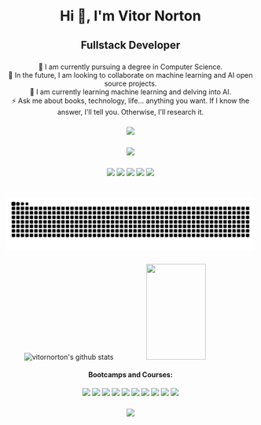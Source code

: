 <h1 align="center">Hi 👋, I'm Vitor Norton</h1>

###

<h2 align="center">Fullstack Developer</h2>

###

<p align="center">🔭 I am currently pursuing a degree in Computer Science.<br>🤝 In the future, I am looking to collaborate on machine learning and AI open source projects.<br>🌱 I am currently learning machine learning and delving into AI.<br>⚡ Ask me about books, technology, life... anything you want. If I know the answer, I'll tell you. Otherwise, I'll research it.</p>

###
<div align="center">
<img height="250" src="https://cdn.discordapp.com/attachments/750422662723141775/1268283657102032998/Emote.gif?ex=66abdcb3&is=66aa8b33&hm=4048580356fa76a80d81c1d1a7e3171eb3991cc46e077b12eee8d3f4c20ad3b3&"/>
</div>

###

  <div align="center">
  <img src="https://skillicons.dev/icons?i=vscode,html,css,js,angular,ts,nodejs,php,react,nextjs,aws,wordpress,git,github,docker,postgres,py,cs,cpp,c,dotnet,bootstrap,flutter,linux,mysql,php,ai,ps,pr,ableton,&theme=dark&perline=15" />
  </div>

###

<div align="center">
  <a href="https://www.tiktok.com/@vitornorton" target="_blank"><img src="https://img.shields.io/badge/TikTok-%23000000.svg?style=for-the-badge&logo=TikTok&logoColor=white" height="35 target="_blank></a> 
  <a href="https://www.instagram.com/ovitornorton/" target="_blank"><img src="https://img.shields.io/badge/-Instagram-%23E4405F?style=for-the-badge&logo=instagram&logoColor=white" height="35 target="_blank"></a>
 	<a href="https://www.twitch.tv/snapbk_" target="_blank"><img src="https://img.shields.io/badge/Twitch-9146FF?style=for-the-badge&logo=twitch&logoColor=white" height="35 target="_blank"></a>
  <a href="" target="_blank"><img src="https://img.shields.io/badge/Discord-7289DA?style=for-the-badge&logo=discord&logoColor=white" height="35 target="_blank"></a> 
  <a href="https://www.linkedin.com/in/vitornorton/" <img src="https://img.shields.io/badge/-LinkedIn-%230077B5?style=for-the-badge&logo=linkedin&logoColor=white" height="35 target="_blank"></a>
  <a href=""target="_blank"> <img src="https://img.shields.io/badge/twitter-%23000000.svg?style=for-the-badge&logo=X&logoColor=white" height="35 target="_blank"></a
  
  
</div>

###

<div align="center">
<br clear="both">

<img src="https://raw.githubusercontent.com/vitornorton/vitornorton/output/snake.svg" alt="Snake animation" />
</div>

###

<div align="center">
  
  <img width="49%" height="195px" src="https://github-readme-stats.vercel.app/api?username=vitornorton&show_icons=true&count_private=true&hide_border=true&title_color=B03A2E&icon_color=B03A2E&text_color=c9d1d9&bg_color=0d1117" alt="vitornorton's github stats" /> 
  
  <img width="49%" height="195px" src="https://github-readme-stats.vercel.app/api/top-langs/?username=vitornorton&layout=compact&hide_border=true&title_color=B03A2E&text_color=B03A2E&bg_color=0d1117" />
</div>

<div align="center">
  
#### Bootcamps and Courses:

[<img src="https://hermes.dio.me/tracks/0a65ba61-a8fa-46d9-88aa-dbebb029583e.png" height="95"></a>](https://hermes.dio.me/certificates/1BJHMPAF.pdf)
[<img src="https://hermes.dio.me/tracks/a123a707-54de-4a67-88ee-5c129beb14d7.png" height="98"></a>](https://hermes.dio.me/certificates/HRF2HQGD.pdf)
[<img src="https://hermes.dio.me/tracks/f5dba255-da18-427a-a02a-ca11a339c1cd.png" height="80"/></a>](https://web.dio.me/track/potencia-tech-powered-ifood-ciencias-de-dados-com-python)
[<img src="https://hermes.dio.me/tracks/03253ff0-95b9-4904-84e7-2063e9d6cb26.png" height="80"/></a>](https://web.dio.me/track/santander-bootcamp-2023-ciencia-de-dados-com-python)
[<img src="https://hermes.dio.me/tracks/bdc7cc19-c796-46a2-b767-e8bdc201fcb8.png" height="80"/></a>](https://hermes.dio.me/certificates/IAGPRTKC.pdf)
[<img src="https://hermes.dio.me/tracks/b88f117f-829e-4546-8f0b-4560ce423108.png" height="80"/></a>](https://hermes.dio.me/certificates/SPAF9CQI.pdf)
[<img src="https://hermes.dio.me/tracks/4deb40de-7fb6-4229-a6a5-97185381d577.png" height="80"></a>](https://hermes.dio.me/certificates/BCMZZRBH.pdf)
[<img src="https://hermes.dio.me/tracks/5d55a4ec-ef34-4222-830f-18dea83ba393.png" height="80"></a>](https://hermes.dio.me/certificates/XLZEJK13.pdf)
[<img src="https://hermes.dio.me/tracks/a736ef42-0d2f-4079-adb4-25c55c85ba2b.png" height="80"></a>](https://hermes.dio.me/certificates/R9MNULYI.pdf)
[<img src="https://hermes.dio.me/tracks/a114aa74-854a-455b-8169-dc9157712b27.png" height="80"></a>](https://hermes.dio.me/certificates/R9MNULYI.pdf)

</div>

###

<img src="https://komarev.com/ghpvc/?username=your-github-vitornorton&color=blueviolet">

